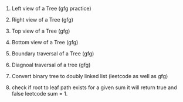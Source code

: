 1. Left view of a Tree (gfg practice)

2. Right view of a Tree (gfg)

3. Top view of a Tree (gfg)

4. Bottom view of a Tree (gfg)

5. Boundary traversal of a Tree (gfg)

6. Diagnoal traversal of a tree (gfg)

7. Convert binary tree to doubly linked list (leetcode as well as gfg)

8. check if root to leaf path exists for a given sum it will return true    and false leetcode sum = 1.